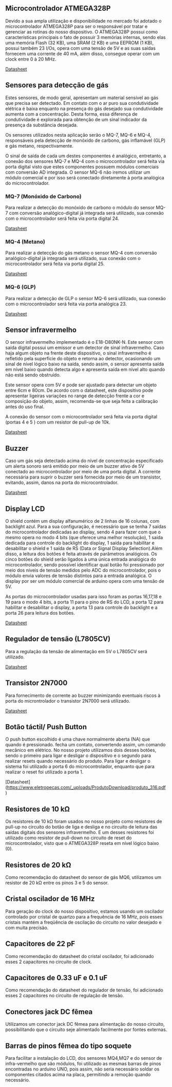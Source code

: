 ## Microcontrolador ATMEGA328P
Devido a sua ampla utilização e disponibilidade no mercado foi adotado o microcontrolador ATMEGA328P para ser o responsável por tratar e gerenciar as rotinas do nosso dispositivo. O ATMEGA328P possui como características principais o fato de possuir 3 memórias internas, sendo elas uma memória Flash (32 KB), uma SRAM (2 KB) e uma EEPROM (1 KB), possui também 23 I/Os, opera com uma tensão de 5V e as suas saídas fornecem uma corrente de 40 mA, além disso, consegue operar com um clock entre 0 à 20 MHz.

[Datasheet](https://br.mouser.com/datasheet/2/268/ATmega48A_PA_88A_PA_168A_PA_328_P_DS_DS40002061B-3050139.pdf)

## Sensores para detecção de gás

Estes sensores, de modo geral, apresentam um material sensível ao gás que precisa ser detectado. Em contato com o ar puro sua condutividade elétrica é baixa enquanto na presença do gás desejado sua condutividade aumenta com a concentração. Desta forma, essa diferença de condutividade é explorada para obtenção de um sinal indicador da presença da substância desejada. 

Os sensores utilizados nesta aplicação serão o MQ-7, MQ-6 e MQ-4, responsáveis pela detecção de monóxido de carbono, gás inflamável (GLP) e gás metano, respectivamente. 

O sinal de saída de cada um destes componentes é analógico, entretanto, a conexão dos sensores MQ-7 e MQ-4 com o microcontrolador será feita via porta digital visto que estes componentes possuem módulos comerciais com conversão AD integrada. O sensor MQ-6 não iremos utilizar um módulo comercial e por isso será conectado diretamente à porta analógica do microcontrolador. 

### MQ-7 (Monóxido de Carbono)

Para realizar a detecção do monóxido de carbono o módulo do sensor MQ-7 com conversão analógico-digital já integrada será utilizado, sua conexão com o microcontrolador será feita via porta digital 24.

[Datasheet](https://www.filipeflop.com/img/files/download/Datasheet_Sensor_Gas_MQ7.pdf)

### MQ-4 (Metano)

Para realizar a detecção do gás metano o sensor MQ-4 com conversão analógico-digital já integrada será utilizado, sua conexão com o microcontrolador será feita via porta digital 25.

[Datasheet](https://www.filipeflop.com/img/files/download/Datasheet_Sensor_Gas_MQ4.pdf)

### MQ-6 (GLP)

Para realizar a detecção de GLP o sensor MQ-6 será utilizado, sua conexão com o microcontrolador será feita via porta analógica 23.

[Datasheet](https://www.sparkfun.com/datasheets/Sensors/Biometric/MQ-6.pdf)


## Sensor infravermelho

O sensor infravermelho implementado é o E18-D80NK-N. Este sensor com saída digital possui um emissor e um detector de sinal infravermelho. Caso haja algum objeto na frente deste dispositivo, o sinal infravermelho é refletido pela superfície do objeto e retorna ao detector, ocasionando um sinal de nível lógico baixo na saída, sendo assim, o sensor apresenta saída em nível baixo quando detecta algo e apresenta saída em nível alto quando não está sendo obstruído.

Este sensor opera com 5V e pode ser ajustado para detectar um objeto entre 6cm e 80cm. De acordo com o datasheet, este dispositivo pode apresentar ligeiras variações no range de detecção frente a cor e composição do objeto, assim, recomenda-se que seja feita a calibração antes do uso final.  

A conexão do sensor com o microcontrolador será feita via porta digital (portas 4 e 5 ) com um resistor de pull-up de 10k.

[Datasheet](https://datasheetspdf.com/pdf-file/1311838/ETT/E18-D80NK-N/1)

## Buzzer

Caso um gás seja detectado acima do nível de concentração especificado um alerta sonoro será emitido por meio de um buzzer ativo de 5V conectado ao microcontrolador por meio de uma porta digital. A corrente necessária para suprir o buzzer será fornecida por meio de um transistor, evitando, assim, danos na porta do microcontrolador.

[Datasheet](https://www.farnell.com/datasheets/2171929.pdf)

## Display LCD

O shield contém um display alfanumérico de 2 linhas de 16 colunas, com backlight azul. Para a sua configuração, é necessário que se tenha 7 saídas do microcontrolador dedicadas ao display, sendo 4 para fazer com que o mesmo opera no modo 4 bits (que oferece uma melhor resolução), 1 saída dedicada para controle do backlight do display, 1 saída para habilitar e desabilitar o shield e 1 saída de RS (Data or Signal Display Selection).Além disso, a leitura dos botões é feita através de parâmetros analógicos. Os cinco botões do shield serão ligados à uma única entrada analógica do microcontrolador, sendo possível identificar qual botão foi pressionado por meio dos níveis de tensão medidos pelo ADC do microcontrolador, pois o módulo envia valores de tensão distintos para a entrada analógica. O display por ser um módulo comercial de arduino opera com uma tensão de 5V.

As portas do microcontrolador usadas para isso foram as portas 16,17,18 e 19 para o modo 4 bits, a porta 11 para o pino de RS do LCD, a porta 12 para habilitar e desabilitar o display, a porta 13 para controle do backlight e a porta 26 para leitura dos botões. 

[Datasheet](https://datasheetspdf.com/pdf-file/746588/D-Robotics/DFR0009/1)

## Regulador de tensão (L7805CV)

Para a regulação da tensão de alimentação em 5V o L7805CV será utilizado.

[Datasheet](https://br.mouser.com/datasheet/2/389/cd00000444-1795274.pdf)


## Transistor 2N7000

Para fornecimento de corrente ao buzzer minimizando eventuais riscos à porta do microntrolador o transistor 2N7000 será utilizado. 

[Datasheet](https://br.mouser.com/datasheet/2/308/NDS7002A_D-1522662.pdf)


## Botão táctil/ Push Button

O push button escolhido é uma chave normalmente aberta (NA) que quando é pressionado. fecha um contato, convertendo assim, um comando mecânico em elétrico. No nosso projeto utilizamos dois desses botões, sendo o primeiro para ligar e desligar o dispositivo e o segundo para realizar resets quando necessário do produto. Para ligar e desligar o sistema foi utilizado a porta 6 do microcontrolador, enquanto que para realizar o reset foi utilizado a porta 1.

[Datasheet] (https://www.eletropecas.com/_uploads/ProdutoDownload/produto_316.pdf)

## Resistores de 10 kΩ

Os resistores de  10 kΩ foram usados no nosso projeto como resistores de pull-up no circuito do botão de liga e desliga e no circuito de leitura das saídas digitais dos sensores infravermelho. E um desses resistores foi utilizado como resistor de pull-down no circuito de reset do microcontrolador, visto que o ATMEGA328P reseta em nível lógico baixo (0).

## Resistores de 20 kΩ

Como recomendação do datasheet do sensor de gás MQ6, utilizamos um resistor de 20 kΩ entre os pinos 3 e 5 do sensor.

## Cristal oscilador de 16 MHz

Para geração do clock do nosso dispositivo, estamos usando  um oscilador controlado por cristal de quartzo para a frequência de 16 MHz, pois esses cristais mantém a freqüência de oscilação do circuito no valor desejado e com muita precisão.

## Capacitores de 22 pF

Como recomendação do datasheet do cristal oscilador, foi adicionado esses 2 capacitores no circuito de clock. 

## Capacitores de 0.33 uF e 0.1 uF

Como recomendação do datasheet do regulador de tensão, foi adicionado esses 2 capacitores no circuito de regulação de tensão. 

## Conectores jack DC fêmea

Utilizamos um conector jack DC fêmea para alimentação do nosso circuito, possibilitando que o circuito seje alimentado facilmente por fontes externas.

## Barras de pinos fêmea do tipo soquete

Para facilitar a instalação do LCD, dos sensores MQ4,MQ7 e do sensor de infra-vermelho que são módulos, foi utilizado as mesmas barras de pinos encontradas no arduino UNO, pois assim, não seria necessário soldar os componentes citados acima na placa, permitindo a remoção quando necessário.
